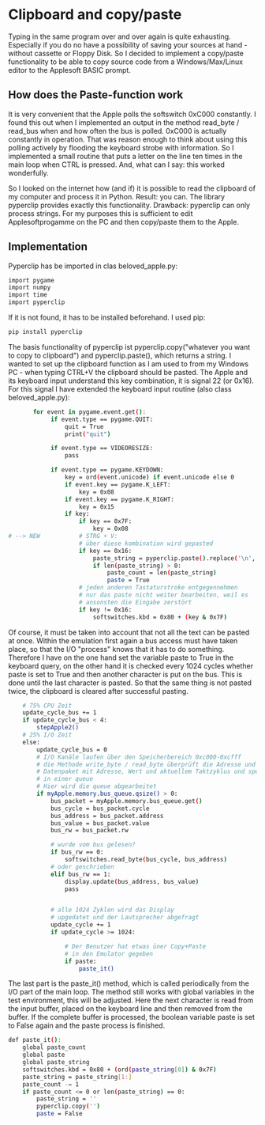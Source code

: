 # Clipboard and copy/paste
Typing in the same program over and over again is quite exhausting. Especially if you do no have a possibility of saving your sources at hand - without cassette or Floppy Disk. So I decided to implement a copy/paste functionality to be able to copy source code from a Windows/Max/Linux editor to the Applesoft BASIC prompt.

## How does the Paste-function work
It is very convenient that the Apple polls the softswitch 0xC000 constantly. I found this out when I implemented an output in the method read_byte / read_bus when and how often the bus is polled. 0xC000 is actually constantly in operation. That was reason enough to think about using this polling actively by flooding the keyboard strobe with information. So I implemented a small routine that puts a letter on the line ten times in the main loop when CTRL is pressed. And, what can I say: this worked wonderfully.

So I looked on the internet how (and if) it is possible to read the clipboard of my computer and process it in Python. Result: you can. The library pyperclip provides exactly this functionality. Drawback: pyperclip can only process strings. For my purposes this is sufficient to edit Applesoftprogamme on the PC and then copy/paste them to the Apple. 

## Implementation
Pyperclip has be imported in clas beloved_apple.py:

```bash
import pygame
import numpy
import time
import pyperclip
```

If it is not found, it has to be installed beforehand. I used pip:

```bash
pip install pyperclip
```

The basis functionality of pyperclip ist pyperclip.copy("whatever you want to copy to clipboard") and pyperclip.paste(), which returns a string. I wanted to set up the clipboard function as I am used to from my Windows PC - when typing CTRL+V the clipboard should be pasted. The Apple and its keyboard input understand this key combination, it is signal 22 (or 0x16). For this signal I have extended the keyboard input routine (also class beloved_apple.py): 

```bash
       for event in pygame.event.get():
            if event.type == pygame.QUIT:
                quit = True
                print("quit")

            if event.type == VIDEORESIZE:
                pass

            if event.type == pygame.KEYDOWN:
                key = ord(event.unicode) if event.unicode else 0
                if event.key == pygame.K_LEFT:
                    key = 0x08
                if event.key == pygame.K_RIGHT:
                    key = 0x15
                if key:
                    if key == 0x7F:
                        key = 0x08
# --> NEW           # STRG + V: 
                    # über diese kombination wird gepasted
                    if key == 0x16:
                        paste_string = pyperclip.paste().replace('\n','')
                        if len(paste_string) > 0:
                            paste_count = len(paste_string)
                            paste = True
                    # jeden anderen Tastaturstroke entgegennehmen
                    # nur das paste nicht weiter bearbeiten, weil es 
                    # ansonsten die Eingabe zerstört
                    if key != 0x16:
                        softswitches.kbd = 0x80 + (key & 0x7F)
```

Of course, it must be taken into account that not all the text can be pasted at once. Within the emulation first again a bus access must have taken place, so that the I/O "process" knows that it has to do something. Therefore I have on the one hand set the variable paste to True in the keyboard query, on the other hand it is checked every 1024 cycles whether paste is set to True and then another character is put on the bus. This is done until the last character is pasted. So that the same thing is not pasted twice, the clipboard is cleared after successful pasting.

```bash
    # 75% CPU Zeit
    update_cycle_bus += 1
    if update_cycle_bus < 4:
        stepApple2()
    # 25% I/O Zeit
    else:    
        update_cycle_bus = 0
        # I/O Kanäle laufen über den Speicherbereich 0xc000-0xcfff
        # die Methode write_byte / read_byte überprüft die Adresse und erzeugt ein
        # Datenpaket mit Adresse, Wert und aktuellem Taktzyklus und speichert das
        # in einer queue
        # Hier wird die queue abgearbeitet
        if myApple.memory.bus_queue.qsize() > 0:
            bus_packet = myApple.memory.bus_queue.get()
            bus_cycle = bus_packet.cycle
            bus_address = bus_packet.address
            bus_value = bus_packet.value
            bus_rw = bus_packet.rw

            # wurde vom bus gelesen?
            if bus_rw == 0:
                softswitches.read_byte(bus_cycle, bus_address)
            # oder geschrieben
            elif bus_rw == 1:
                display.update(bus_address, bus_value)
                pass


            # alle 1024 Zyklen wird das Display
            # upgedatet und der Lautsprecher abgefragt
            update_cycle += 1
            if update_cycle >= 1024:

                # Der Benutzer hat etwas üner Copy+Paste
                # in den Emulator gegeben
                if paste:
                    paste_it()

```

The last part is the paste_it() method, which is called periodically from the I/O part of the main loop. The method still works with global variables in the test environment, this will be adjusted. Here the next character is read from the input buffer, placed on the keyboard line and then removed from the buffer. If the complete buffer is processed, the boolean variable paste is set to False again and the paste process is finished.

```bash
def paste_it():
    global paste_count
    global paste
    global paste_string
    softswitches.kbd = 0x80 + (ord(paste_string[0]) & 0x7F)
    paste_string = paste_string[1:]
    paste_count -= 1
    if paste_count <= 0 or len(paste_string) == 0:
        paste_string = ''
        pyperclip.copy('')
        paste = False
```
